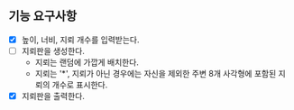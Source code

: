 ## 기능 요구사항

- [x] 높이, 너비, 지뢰 개수를 입력받는다.
- [ ] 지뢰판을 생성한다.
  - 지뢰는 랜덤에 가깝게 배치한다.
  - 지뢰는 '*', 지뢰가 아닌 경우에는 자신을 제외한 주변 8개 사각형에 포함된 지뢰의 개수로 표시한다.
- [x] 지뢰판을 출력한다.